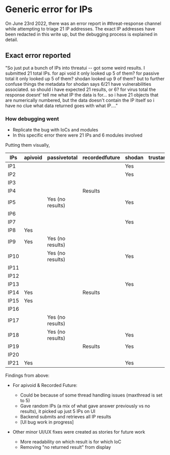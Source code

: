 # Generic error for IPs

On June 23rd 2022, there was an error report in #threat-response channel while attempting to triage 21 IP addresses. The exact IP addresses have been redacted in this write up, but the debugging process is explained in detail.

## Exact error reported
"So just put a bunch of IPs into threatui -- got some weird results. I submitted 21 total IPs. for api void it only looked up 5 of them? for passive total it only looked up 5 of them? shodan looked up 9 of them? but to further confuse things the metadata for shodan says 6/21 have vulnerabilities associated. so should i have expected 21 results, or 6? for virus total the response doesnt' tell me what IP the data is for... so i have 21 objects that are numerically numbered, but the data doesn't contain the IP itself so i have no clue what data returned goes with what IP...."


### How debugging went

- Replicate the bug with IoCs and modules
- In this specific error there were 21 IPs and 6 modules involved

Putting them visually,


| IPs         | apivoid     | passivetotal      | recordedfuture    | shodan        | trustar |    virustotal   |
| ----------- | ----------- | -----------       | -----------       | -----------   | ----------- | ----------- |
| IP1         |             |                   |                   |  Yes          |        |       |
| IP2         |             |                   |                   |  Yes          |        |       |
| IP3         |             |                   |                   |               |        |       |
| IP4         |             |                   |   Results         |               |        |       |
| IP5         |             | Yes (no results)  |                   |  Yes          |        |       |
| IP6         |             |                   |                   |               |        |       |
| IP7         |             |                   |                   |  Yes          |        |       |
| IP8         | Yes         |                   |                   |               |        |       |
| IP9         | Yes         | Yes (no results)  |                   |               |        |       |
| IP10        |             | Yes (no results)  |                   |  Yes          |        |       |
| IP11        |             |                   |                   |               |        |       |
| IP12        |             |                   |                   |               |        |       |
| IP13        |             |                   |                   |  Yes          |        |       |
| IP14        | Yes         |                   |   Results         |               |        |       |
| IP15        | Yes         |                   |                   |               |        |       |
| IP16        |             |                   |                   |               |        |       |
| IP17        |             | Yes (no results)  |                   |               |        |       |
| IP18        |             | Yes (no results)  |                   |   Yes         |        |       |
| IP19        |             |                   |  Results          |   Yes         |        |       |
| IP20        |             |                   |                   |               |        |       |
| IP21        | Yes         |                   |                   |   Yes         |        |       |


Findings from above:
- For apivoid & Recorded Future:
  - Could be because of some thread handling issues (maxthread is set to 5)
  - Gave random IPs (a mix of what gave answer previously vs no results), it picked up just 5 IPs on UI
  - Backend submits and retrieves all IP results
  - [UI bug work in progress]

- Other minor UI/UX fixes were created as stories for future work
  - More readability on which result is for which IoC
  - Removing "no returned result" from display
